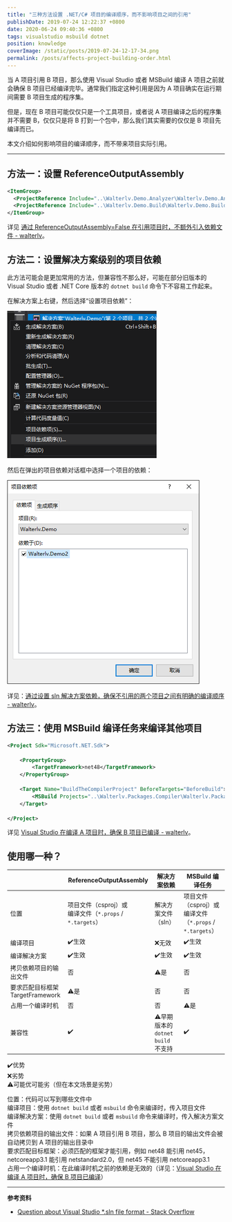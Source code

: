 ```yaml
---
title: "三种方法设置 .NET/C# 项目的编译顺序，而不影响项目之间的引用"
publishDate: 2019-07-24 12:22:37 +0800
date: 2020-06-24 09:40:36 +0800
tags: visualstudio msbuild dotnet
position: knowledge
coverImage: /static/posts/2019-07-24-12-17-34.png
permalink: /posts/affects-project-building-order.html
---
```


当 A 项目引用 B 项目，那么使用 Visual Studio 或者 MSBuild 编译 A 项目之前就会确保 B 项目已经编译完毕。通常我们指定这种引用是因为 A 项目确实在运行期间需要 B 项目生成的程序集。

但是，现在 B 项目可能仅仅只是一个工具项目，或者说 A 项目编译之后的程序集并不需要 B，仅仅只是将 B 打到一个包中，那么我们其实需要的仅仅是 B 项目先编译而已。

本文介绍如何影响项目的编译顺序，而不带来项目实际引用。

---

<div id="toc"></div>

## 方法一：设置 ReferenceOutputAssembly

```xml
<ItemGroup>
  <ProjectReference Include="..\Walterlv.Demo.Analyzer\Walterlv.Demo.Analyzer.csproj" ReferenceOutputAssembly="false" />
  <ProjectReference Include="..\Walterlv.Demo.Build\Walterlv.Demo.Build.csproj" ReferenceOutputAssembly="false" />
</ItemGroup>
```

详见 [通过 ReferenceOutputAssembly=False 在引用项目时，不额外引入依赖文件 - walterlv](/post/reference-a-project-without-referencing-output-assembly)。

## 方法二：设置解决方案级别的项目依赖

此方法可能会是更加常用的方法，但兼容性不那么好，可能在部分旧版本的 Visual Studio 或者 .NET Core 版本的 `dotnet build` 命令下不容易工作起来。

在解决方案上右键，然后选择“设置项目依赖”：

![设置项目依赖](/static/posts/2019-07-24-12-17-34.png)

然后在弹出的项目依赖对话框中选择一个项目的依赖：

![选择项目依赖](/static/posts/2019-07-24-12-18-39.png)

详见：[通过设置 sln 解决方案依赖，确保不引用的两个项目之间有明确的编译顺序 - walterlv](/post/setup-project-dependencies-in-the-solution-file)。

## 方法三：使用 MSBuild 编译任务来编译其他项目

```xml
<Project Sdk="Microsoft.NET.Sdk">

    <PropertyGroup>
        <TargetFramework>net48</TargetFramework>
    </PropertyGroup>

    <Target Name="BuildTheCompilerProject" BeforeTargets="BeforeBuild">
        <MSBuild Projects="..\Walterlv.Packages.Compiler\Walterlv.Packages.Compiler.csproj" Targets="Build" Properties="Configuration=$(Configuration);Platform=$(Platform)" />
    </Target>

</Project>
```

详见 [Visual Studio 在编译 A 项目时，确保 B 项目已编译 - walterlv](/post/msbuild-another-project-in-msbuild-targets)。

## 使用哪一种？

|                                      | ReferenceOutputAssembly                                      | 解决方案依赖                          | MSBuild 编译任务                                             |
| ------------------------------------ | ------------------------------------------------------------ | ------------------------------------- | ------------------------------------------------------------ |
| 位置                                 | 项目文件（csproj）或<br/>编译文件（`*.props` / `*.targets`） | 解决方案文件（sln）                   | 项目文件（csproj）或<br/>编译文件（`*.props` / `*.targets`） |
| 编译项目                             | ✔️生效                                                        | ❌无效                                 | ✔️生效                                                        |
| 编译解决方案                         | ✔️生效                                                        | ✔️生效                                 | ✔️生效                                                        |
| 拷贝依赖项目的输出文件               | 否                                                           | ⚠是                                   | 否                                                           |
| 要求匹配目标框架<br/>TargetFramework | ⚠是                                                          | 否                                    | 否                                                           |
| 占用一个编译时机                     | 否                                                           | 否                                    | ⚠是                                                          |
| 兼容性                               | ✔️                                                            | ⚠早期版本的<br/>`dotnet build` 不支持 | ✔️                                                            |

✔️优势  
❌劣势  
⚠可能优可能劣（但在本文场景是劣势）

位置：代码可以写到哪些文件中  
编译项目：使用 `dotnet build` 或者 `msbuild` 命令来编译时，传入项目文件  
编译解决方案：使用 `dotnet build` 或者 `msbuild` 命令来编译时，传入解决方案文件  
拷贝依赖项目的输出文件：如果 A 项目引用 B 项目，那么 B 项目的输出文件会被自动拷贝到 A 项目的输出目录中  
要求匹配目标框架：必须匹配的框架才能引用，例如 net48 能引用 net45，netcoreapp3.1 能引用 netstandard2.0，但 net45 不能引用 netcoreapp3.1  
占用一个编译时机：在此编译时机之前的依赖是无效的（详见：[Visual Studio 在编译 A 项目时，确保 B 项目已编译](/post/msbuild-another-project-in-msbuild-targets)）

---

**参考资料**

- [Question about Visual Studio *.sln file format - Stack Overflow](https://stackoverflow.com/a/5774449/6233938)


